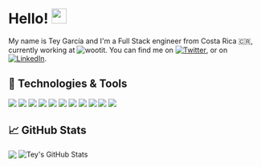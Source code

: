 # Hello! <img src="https://raw.githubusercontent.com/MartinHeinz/MartinHeinz/master/wave.gif" width="30px">

My name is Tey García and I'm a Full Stack engineer from Costa Rica 🇨🇷, currently working at ![wootit](https://github.com/wootit). You can find me on [![Twitter][1.2]][1], or on [![LinkedIn][3.2]][3].

## 🔧 Technologies & Tools
![](https://img.shields.io/badge/Node-informational?style=flat&logo=node.js&color=8f8f8f&logoColor=80bd01)
![](https://img.shields.io/badge/Vue-informational?style=flat&logo=vue.js&color=8f8f8f&logoColor=00c180)
![](https://img.shields.io/badge/Lambda-informational?style=flat&logo=amazon-aws&color=8f8f8f&logoColor=f7a800)
![](https://img.shields.io/badge/JavaScript-informational?style=flat&logo=javascript&color=8f8f8f&logoColor=f7df4b)
![](https://img.shields.io/badge/MySQL-informational?style=flat&logo=mysql&color=8f8f8f&logoColor=white)
![](https://img.shields.io/badge/HTML5-informational?style=flat&logo=html5&color=8f8f8f&logoColor=e65b25)
![](https://img.shields.io/badge/CSS3-informational?style=flat&logo=css3&color=8f8f8f&logoColor=1b84c1)
![](https://img.shields.io/badge/Serverless-informational?style=flat&logo=serverless&color=8f8f8f&logoColor=f15953)
![](https://img.shields.io/badge/MongoDB-informational?style=flat&logo=mongodb&color=8f8f8f&logoColor=4ea84a)
![](https://img.shields.io/badge/Jest-informational?style=flat&logo=jest&color=8f8f8f&logoColor=c64414)
![](https://img.shields.io/badge/DynamoDB-informational?style=flat&logo=amazon-aws&color=8f8f8f&logoColor=f7a800)

## &#x1f4c8; GitHub Stats

<img align="center" src="https://github-readme-stats.vercel.app/api/top-langs/?username=Tgarcia7&hide=coldfusion&title_color=ffffff&text_color=c9cacc&icon_color=2bbc8a&bg_color=1d1f21" /> <img align="center" src="https://github-readme-stats.vercel.app/api?username=Tgarcia7&show_icons=true&line_height=27&count_private=true&title_color=ffffff&text_color=c9cacc&icon_color=83cd29&bg_color=1d1f21" alt="Tey's GitHub Stats" />

<!--
<a href="https://github.com/Tgarcia7/goals">
  <img align="center" src="https://github-readme-stats.vercel.app/api/pin/?username=Tgarcia7&repo=goals&title_color=ffffff&text_color=c9cacc&icon_color=83cd29&bg_color=1d1f21" />
</a><a href="https://github.com/Tgarcia7/goals-api">
  <img align="center" src="https://github-readme-stats.vercel.app/api/pin/?username=Tgarcia7&repo=goals-api&title_color=ffffff&text_color=c9cacc&icon_color=83cd29&bg_color=1d1f21" />
</a>
-->

<!-- links to social media icons -->

<!-- icons with padding -->

[1.1]: http://i.imgur.com/tXSoThF.png (twitter icon with padding)
[2.1]: http://i.imgur.com/0o48UoR.png (github icon with padding)

<!-- icons without padding -->

[1.2]: http://i.imgur.com/wWzX9uB.png (twitter icon without padding)
[3.2]: https://raw.githubusercontent.com/MartinHeinz/MartinHeinz/master/linkedin-3-16.png (LinkedIn icon without padding)


<!-- links to your social media accounts -->

[1]: https://twitter.com/teygarciam 
[3]: https://www.linkedin.com/in/teygarcia/
